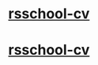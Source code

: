 # [rsschool-cv](https://KirillEvg.github.io/rsschool-cv/cv)
# [rsschool-cv](https://KirillEvg.github.io/rsschool-cv-html/index)
